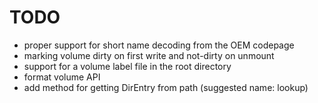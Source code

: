 TODO
====
* proper support for short name decoding from the OEM codepage
* marking volume dirty on first write and not-dirty on unmount
* support for a volume label file in the root directory
* format volume API
* add method for getting DirEntry from path (suggested name: lookup)
